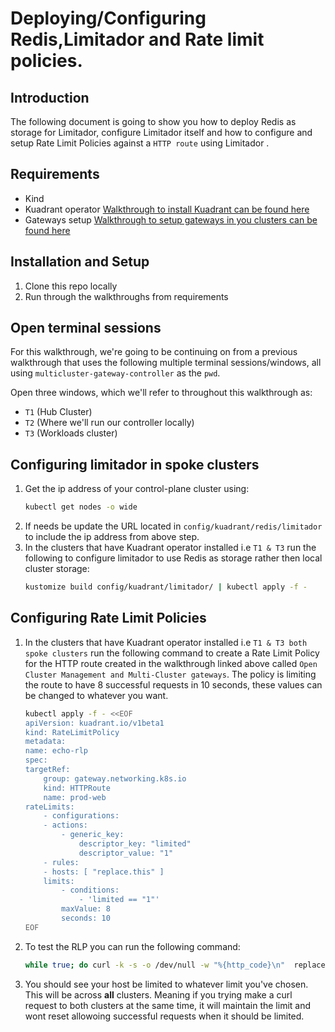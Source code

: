 # Deploying/Configuring Redis,Limitador and Rate limit policies.

## Introduction
The following document is going to show you how to deploy Redis as storage for Limitador, configure Limitador itself and how to configure and setup Rate Limit Policies against a `HTTP route` using Limitador .

## Requirements
* Kind
* Kuadrant operator [Walkthrough to install Kuadrant can be found here](https://github.com/Kuadrant/multicluster-gateway-controller/docs/how-to's/kuadrant-addon-walkthrough.md)
* Gateways setup [Walkthrough to setup gateways in you clusters can be found here](https://github.com/Kuadrant/multicluster-gateway-controller/docs/how-to's/ocm-control-plane-walkthrough.md)


 ## Installation and Setup
1. Clone this repo locally 
2. Run through the walkthroughs from requirements

## Open terminal sessions
For this walkthrough, we're going to be continuing on from a previous walkthrough that uses the following multiple terminal sessions/windows, all using `multicluster-gateway-controller` as the `pwd`.

Open three windows, which we'll refer to throughout this walkthrough as:

* `T1` (Hub Cluster)
* `T2` (Where we'll run our controller locally)
* `T3` (Workloads cluster)

## Configuring limitador in spoke clusters
1. Get the ip address of your control-plane cluster using:
    ``` bash
    kubectl get nodes -o wide
    ```
1. If needs be update the URL located in `config/kuadrant/redis/limitador` to include the ip address from above step.
1. In the clusters that have Kuadrant operator installed i.e `T1 & T3` run the following to configure limitador to use Redis as storage rather then local cluster storage:
    ```bash
    kustomize build config/kuadrant/limitador/ | kubectl apply -f -
    ```
## Configuring Rate Limit Policies
1. In the clusters that have Kuadrant operator installed i.e `T1 & T3 both spoke clusters` run the following command to create a Rate Limit Policy for the HTTP route created in the walkthrough linked above called `Open Cluster Management and Multi-Cluster gateways`. The policy is limiting the route to have 8 successful requests in 10 seconds, these values can be changed to whatever you want.

    ```bash
    kubectl apply -f - <<EOF
    apiVersion: kuadrant.io/v1beta1
    kind: RateLimitPolicy
    metadata:
    name: echo-rlp
    spec:
    targetRef:
        group: gateway.networking.k8s.io
        kind: HTTPRoute
        name: prod-web
    rateLimits:
        - configurations:
        - actions:
            - generic_key:
                descriptor_key: "limited"
                descriptor_value: "1"
        - rules:
        - hosts: [ "replace.this" ]
        limits:
            - conditions:
                - 'limited == "1"'
            maxValue: 8
            seconds: 10
    EOF
    ```
1. To test the RLP you can run the following command:
    ```bash
    while true; do curl -k -s -o /dev/null -w "%{http_code}\n"  replace.this.with.host && sleep 1; done
    ```
2. You should see your host be limited to whatever limit you've chosen. This will be across **all** clusters. Meaning if you trying make a curl request to both clusters at the same time, it will maintain the limit and wont reset allowoing successful requests when it should be limited.

